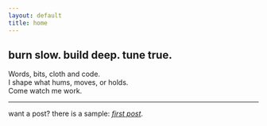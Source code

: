```yaml
---
layout: default
title: home
---
```


## burn slow. build deep. tune true.

Words, bits, cloth and code.   
I shape what hums, moves, or holds.   
Come watch me work.

---

want a post? there is a sample: [_first post_](/blog/first-post/).
